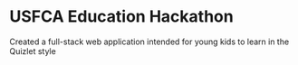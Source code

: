 # USFCA Education Hackathon
Created a full-stack web application intended for young kids to learn in the Quizlet style

